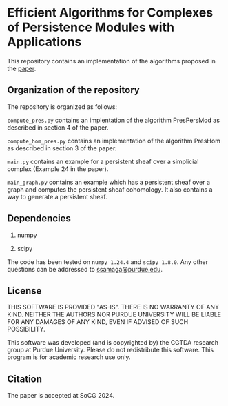 # Efficient Algorithms for Complexes of Persistence Modules with Applications

This repository contains an implementation of the algorithms proposed in the [paper](https://arxiv.org/abs/2403.10958).

## Organization of the repository

The repository is organized as follows:

`compute_pres.py` contains an implentation of the algorithm PresPersMod as described in section 4 of the paper.

`compute_hom_pres.py` contains an implementation of the algorithm PresHom as described in section 3 of the paper.

`main.py` contains an example for a persistent sheaf over a simplicial complex (Example 24 in the paper).

`main_graph.py` contains an example which has a persistent sheaf over a graph and computes the persistent sheaf cohomology. It also contains a way to generate a persistent sheaf.

## Dependencies

1. numpy
   
2. scipy

The code has been tested on `numpy 1.24.4` and `scipy 1.8.0`. Any other questions can be addressed to ssamaga@purdue.edu.

## License

THIS SOFTWARE IS PROVIDED "AS-IS". THERE IS NO WARRANTY OF ANY KIND. NEITHER THE AUTHORS NOR PURDUE UNIVERSITY WILL BE LIABLE FOR ANY DAMAGES OF ANY KIND, EVEN IF ADVISED OF SUCH POSSIBILITY.

This software was developed (and is copyrighted by) the CGTDA research group at Purdue University. Please do not redistribute this software. This program is for academic research use only.

## Citation

The paper is accepted at SoCG 2024.



